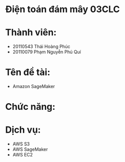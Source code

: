 # Điện toán đám mây 03CLC
# Thành viên: 
  - 20110543 Thái Hoàng Phúc
  - 20110079 Phạm Nguyễn Phú Quí
# Tên đề tài: 
  - Amazon SageMaker
# Chức năng:
# Dịch vụ:
- AWS S3
- AWS SageMaker
- AWS EC2
